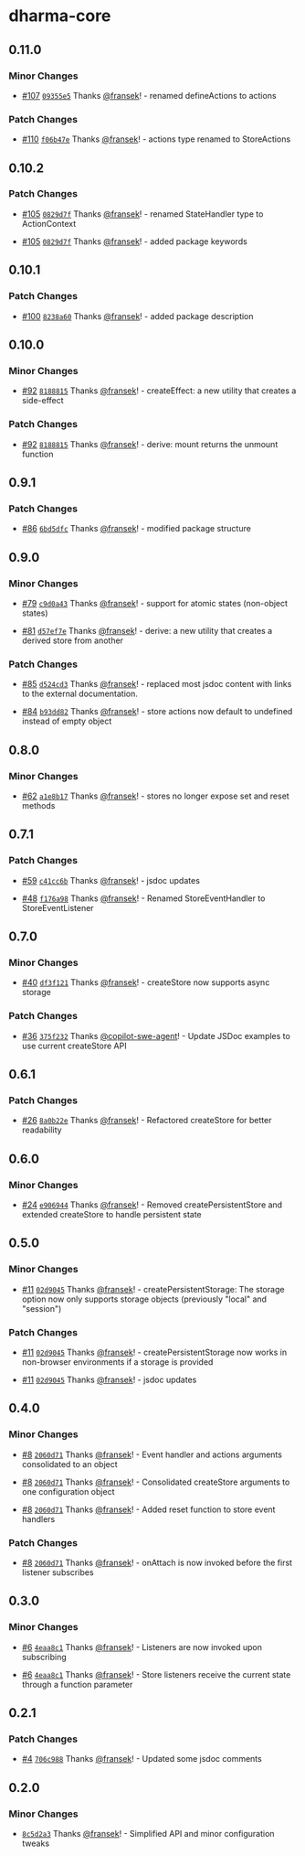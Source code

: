# dharma-core

## 0.11.0

### Minor Changes

- [#107](https://github.com/fransek/dharma/pull/107) [`09355e5`](https://github.com/fransek/dharma/commit/09355e5420b6de7ab6e5170f85a39013b70527c5) Thanks [@fransek](https://github.com/fransek)! - renamed defineActions to actions

### Patch Changes

- [#110](https://github.com/fransek/dharma/pull/110) [`f06b47e`](https://github.com/fransek/dharma/commit/f06b47e53cdc1c5f13985b0bf47768362f604d27) Thanks [@fransek](https://github.com/fransek)! - actions type renamed to StoreActions

## 0.10.2

### Patch Changes

- [#105](https://github.com/fransek/dharma/pull/105) [`0829d7f`](https://github.com/fransek/dharma/commit/0829d7f8f271759f8ec6709b459ad4adf1354ae7) Thanks [@fransek](https://github.com/fransek)! - renamed StateHandler type to ActionContext

- [#105](https://github.com/fransek/dharma/pull/105) [`0829d7f`](https://github.com/fransek/dharma/commit/0829d7f8f271759f8ec6709b459ad4adf1354ae7) Thanks [@fransek](https://github.com/fransek)! - added package keywords

## 0.10.1

### Patch Changes

- [#100](https://github.com/fransek/dharma/pull/100) [`8238a60`](https://github.com/fransek/dharma/commit/8238a60bf3cee54327ce3cde54ef05c839744891) Thanks [@fransek](https://github.com/fransek)! - added package description

## 0.10.0

### Minor Changes

- [#92](https://github.com/fransek/dharma/pull/92) [`8188815`](https://github.com/fransek/dharma/commit/8188815d8fec850fb46fbc3d5a03dc9f3165bb31) Thanks [@fransek](https://github.com/fransek)! - createEffect: a new utility that creates a side-effect

### Patch Changes

- [#92](https://github.com/fransek/dharma/pull/92) [`8188815`](https://github.com/fransek/dharma/commit/8188815d8fec850fb46fbc3d5a03dc9f3165bb31) Thanks [@fransek](https://github.com/fransek)! - derive: mount returns the unmount function

## 0.9.1

### Patch Changes

- [#86](https://github.com/fransek/dharma/pull/86) [`6bd5dfc`](https://github.com/fransek/dharma/commit/6bd5dfc977d2385569ea119fe650a45f30ded8fc) Thanks [@fransek](https://github.com/fransek)! - modified package structure

## 0.9.0

### Minor Changes

- [#79](https://github.com/fransek/dharma/pull/79) [`c9d0a43`](https://github.com/fransek/dharma/commit/c9d0a4301dcad416fbe8080c1209b919a917af73) Thanks [@fransek](https://github.com/fransek)! - support for atomic states (non-object states)

- [#81](https://github.com/fransek/dharma/pull/81) [`d57ef7e`](https://github.com/fransek/dharma/commit/d57ef7e90983ec515927e032e4a7ede07bc7bff7) Thanks [@fransek](https://github.com/fransek)! - derive: a new utility that creates a derived store from another

### Patch Changes

- [#85](https://github.com/fransek/dharma/pull/85) [`d524cd3`](https://github.com/fransek/dharma/commit/d524cd38b4ce4a5fc009b60826e543a4ff7a4ebc) Thanks [@fransek](https://github.com/fransek)! - replaced most jsdoc content with links to the external documentation.

- [#84](https://github.com/fransek/dharma/pull/84) [`b93dd82`](https://github.com/fransek/dharma/commit/b93dd8233fb91df6494552d60c45955f2247585a) Thanks [@fransek](https://github.com/fransek)! - store actions now default to undefined instead of empty object

## 0.8.0

### Minor Changes

- [#62](https://github.com/fransek/dharma/pull/62) [`a1e8b17`](https://github.com/fransek/dharma/commit/a1e8b1774716e9a581a0f65f2695479c5ed4df76) Thanks [@fransek](https://github.com/fransek)! - stores no longer expose set and reset methods

## 0.7.1

### Patch Changes

- [#59](https://github.com/fransek/dharma/pull/59) [`c41cc6b`](https://github.com/fransek/dharma/commit/c41cc6b23e713b8ede38e7a8d6db209431d6ed23) Thanks [@fransek](https://github.com/fransek)! - jsdoc updates

- [#48](https://github.com/fransek/dharma/pull/48) [`f176a98`](https://github.com/fransek/dharma/commit/f176a98a041b1496b4818515cf7214d3fc32b431) Thanks [@fransek](https://github.com/fransek)! - Renamed StoreEventHandler to StoreEventListener

## 0.7.0

### Minor Changes

- [#40](https://github.com/fransek/dharma/pull/40) [`df3f121`](https://github.com/fransek/dharma/commit/df3f121c839dcfb4236be3e6c61de368f9bee03b) Thanks [@fransek](https://github.com/fransek)! - createStore now supports async storage

### Patch Changes

- [#36](https://github.com/fransek/dharma/pull/36) [`375f232`](https://github.com/fransek/dharma/commit/375f2329793b7993b5ac960fbc4583c798e0f060) Thanks [@copilot-swe-agent](https://github.com/apps/copilot-swe-agent)! - Update JSDoc examples to use current createStore API

## 0.6.1

### Patch Changes

- [#26](https://github.com/fransek/dharma/pull/26) [`8a0b22e`](https://github.com/fransek/dharma/commit/8a0b22e3464841bf66b405df9aaf05acdf381673) Thanks [@fransek](https://github.com/fransek)! - Refactored createStore for better readability

## 0.6.0

### Minor Changes

- [#24](https://github.com/fransek/dharma/pull/24) [`e906944`](https://github.com/fransek/dharma/commit/e90694435d35b2805b564af2318f3d43e454c88e) Thanks [@fransek](https://github.com/fransek)! - Removed createPersistentStore and extended createStore to handle persistent state

## 0.5.0

### Minor Changes

- [#11](https://github.com/fransek/dharma/pull/11) [`02d9045`](https://github.com/fransek/dharma/commit/02d90457696dc1c2921c4e1d2e74b33234f96baf) Thanks [@fransek](https://github.com/fransek)! - createPersistentStorage: The storage option now only supports storage objects (previously "local" and "session")

### Patch Changes

- [#11](https://github.com/fransek/dharma/pull/11) [`02d9045`](https://github.com/fransek/dharma/commit/02d90457696dc1c2921c4e1d2e74b33234f96baf) Thanks [@fransek](https://github.com/fransek)! - createPersistentStorage now works in non-browser environments if a storage is provided

- [#11](https://github.com/fransek/dharma/pull/11) [`02d9045`](https://github.com/fransek/dharma/commit/02d90457696dc1c2921c4e1d2e74b33234f96baf) Thanks [@fransek](https://github.com/fransek)! - jsdoc updates

## 0.4.0

### Minor Changes

- [#8](https://github.com/fransek/dharma/pull/8) [`2060d71`](https://github.com/fransek/dharma/commit/2060d71fbbecba7d37f658f03fdfd9d1f49bc275) Thanks [@fransek](https://github.com/fransek)! - Event handler and actions arguments consolidated to an object

- [#8](https://github.com/fransek/dharma/pull/8) [`2060d71`](https://github.com/fransek/dharma/commit/2060d71fbbecba7d37f658f03fdfd9d1f49bc275) Thanks [@fransek](https://github.com/fransek)! - Consolidated createStore arguments to one configuration object

- [#8](https://github.com/fransek/dharma/pull/8) [`2060d71`](https://github.com/fransek/dharma/commit/2060d71fbbecba7d37f658f03fdfd9d1f49bc275) Thanks [@fransek](https://github.com/fransek)! - Added reset function to store event handlers

### Patch Changes

- [#8](https://github.com/fransek/dharma/pull/8) [`2060d71`](https://github.com/fransek/dharma/commit/2060d71fbbecba7d37f658f03fdfd9d1f49bc275) Thanks [@fransek](https://github.com/fransek)! - onAttach is now invoked before the first listener subscribes

## 0.3.0

### Minor Changes

- [#6](https://github.com/fransek/dharma/pull/6) [`4eaa8c1`](https://github.com/fransek/dharma/commit/4eaa8c15499e1d3d7d1001d6eb2da0157fbae56d) Thanks [@fransek](https://github.com/fransek)! - Listeners are now invoked upon subscribing

- [#6](https://github.com/fransek/dharma/pull/6) [`4eaa8c1`](https://github.com/fransek/dharma/commit/4eaa8c15499e1d3d7d1001d6eb2da0157fbae56d) Thanks [@fransek](https://github.com/fransek)! - Store listeners receive the current state through a function parameter

## 0.2.1

### Patch Changes

- [#4](https://github.com/fransek/dharma/pull/4) [`706c988`](https://github.com/fransek/dharma/commit/706c98838bbd033d20dbff6e41595ac5b0d69ad2) Thanks [@fransek](https://github.com/fransek)! - Updated some jsdoc comments

## 0.2.0

### Minor Changes

- [`8c5d2a3`](https://github.com/fransek/dharma/commit/8c5d2a3e25559c32536549eb7b04bceab07aa0cd) Thanks [@fransek](https://github.com/fransek)! - Simplified API and minor configuration tweaks
